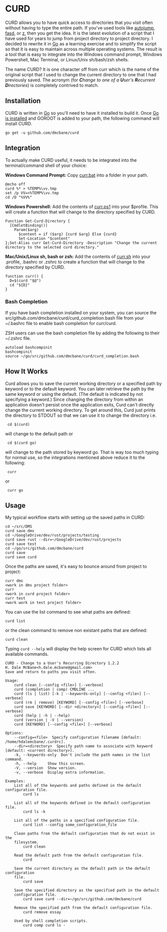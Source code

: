 # CURD

CURD allows you to have quick access to directories that you visit often without having to type the entire path.  If you've used tools like [autojump](https://github.com/wting/autojump), [fasd](https://github.com/clvv/fasd), or [z](https://github.com/rupa/z), then you get the idea.  It is the latest evolution of a script that I have used for years to jump from project directory to project directory.  I decided to rewrite it in [Go](https://golang.org/) as a learning exercise and to simplify the script so that it is easy to maintain across multiple operating systems.  The result is a tool that is easy to integrate into the Windows command prompt, Windows Powershell, Mac Terminal, or Linux/Unix sh/bash/zsh shells.

The name CURD?  It is one character off from curr which is the name of the original script that I used to change the current directory to one that I had previously saved.  The acronym (for ***C**hange to one of a **U**ser's **R**ecurrent **D**irectories*) is completely contrived to match.

## Installation

CURD is written in [Go](https://golang.org/) so you'll need to have it installed to build it.  Once [Go is installed](https://golang.org/doc/install) and GOROOT is added to your path, the following command will install CURD.

    go get -u github.com/dmcbane/curd

## Integration

To actually make CURD useful, it needs to be integrated into the terminal/command shell of your choice:

**Windows Command Prompt:** Copy [curr.bat](https://raw.githubusercontent.com/dmcbane/curd/master/curr.bat) into a folder in your path.

    @echo off
    curd %* > %TEMP%\vv.tmp
    set /p VV=<%TEMP%\vv.tmp
    cd /D "%VV%"

**Windows Powershell:** Add the contents of [curr.ps1](https://raw.githubusercontent.com/dmcbane/curd/master/curr.ps1) into your $profile.  This will create a function that will change to the directory specified by CURD.

    Function Get-Curd-Directory {
      [CmdletBinding()]
        Param($arg)
          $content = if ($arg) {curd $arg} Else {curd}
          Set-Location "$content"
    };Set-Alias curr Get-Curd-Directory -Description "Change the current directory to the selected curd directory."

**Mac/Unix/Linux sh, bash or zsh:** Add the contents of [curr.sh](https://raw.githubusercontent.com/dmcbane/curd/master/curr.sh) into your .profile, .bashrc or .zshrc to create a function that will change to the directory specified by CURD.

    function curr() {
      D=$(curd "$@")
      cd "${D}"
    }


### Bash Completion

If you have bash completion installed on your system, you can source the src/github.com/dmcbane/curd/curd_completion.bash file from your ~/.bashrc file to enable bash completion for curr/curd.

ZSH users can use the bash completion file by adding the following to their ~/.zshrc file.

```
autoload bashcompinit
bashcompinit
source ~/go/src/github.com/dmcbane/curd/curd_completion.bash
```

## How It Works

Curd allows you to save the current working directory or a specified path by keyword or to the default keyword. You can later retrieve the path by the same keyword or using the default.  (The default is indicated by not specifying a keyword.) Since changing the directory from within an application doesn't persist once the application exits, Curd can't directly change the current working directory.  To get around this, Curd just prints the directory to STDOUT so that we can use it to change the directory i.e.

     cd $(curd)

will change to the default path or

     cd $(curd go)

will change to the path stored by keyword go.  That is way too much typing for normal use, so the integrations mentioned above reduce it to the following:

     curr
or

     curr go

## Usage

My typical workflow starts with setting up the saved paths in CURD:

    cd ~/src/DMS
    curd save dms
    cd ~/GoogleDrive/dev/rust/projects/testing
    curd save rust --dir=~/GoogleDrive/dev/rust/projects
    curd save test
    cd ~/go/src/github.com/dmcbane/curd
    curd save
    curd save curd

Once the paths are saved, it's easy to bounce around from project to project:

    curr dms
    <work in dms project folder>
    curr
    <work in curd project folder>
    curr test
    <work work in test project folder>

You can use the list command to see what paths are defined:

    curd list

or the clean command to remove non existant paths that are defined:

    curd clean

Typing `curd --help` will display the help screen for CURD which lists all available commands.

```
CURD - Change to a User's Recurring Directory 1.2.2
H. Dale McBane<h.dale.mcbane@gmail.com>
Save and return to paths you visit often.

Usage:
    curd clean [--config <file>] [--verbose]
    curd (completion | comp) CMDLINE ...
    curd (ls | list) [-k | --keywords-only] [--config <file>] [--verbose]
    curd (rm | remove) [KEYWORD] [--config <file>] [--verbose]
    curd save [KEYWORD] [--dir <directory>] [--config <file>] [--verbose]
    curd (help | -h | --help)
    curd (version | -V | --version)
    curd [KEYWORD] [--config <file>] [--verbose]

Options:
    --config=<file>  Specify configuration filename [default: /home/hdalemcbane/.curdrc].
    --dir=<directory>  Specify path name to associate with keyword [default: <current directory>].
    -k, --keywords-only  Don't include the path names in the list command.
    -h, --help     Show this screen.
    -V, --version  Show version.
    -v, --verbose  Display extra information.

Examples:
    List all of the keywords and paths defined in the default configuration file.
        curd ls

    List all of the keywords defined in the default configuration file.
        curd ls -k

    List all of the paths in a specified configuration file.
        curd list --config some_configuration_file

    Clean paths from the default configuration that do not exist in the
    filesystem.
        curd clean

    Read the default path from the default configuration file.
        curd

    Save the current directory as the default path in the default configuration
    file.
        curd save

    Save the specified directory as the specified path in the default
    configuration file.
        curd save curd --dir=~/go/src/github.com/dmcbane/curd

    Remove the specified path from the default configuration file.
        curd remove essay

    Used by shell completion scripts.
        curd comp curd ls -

```


